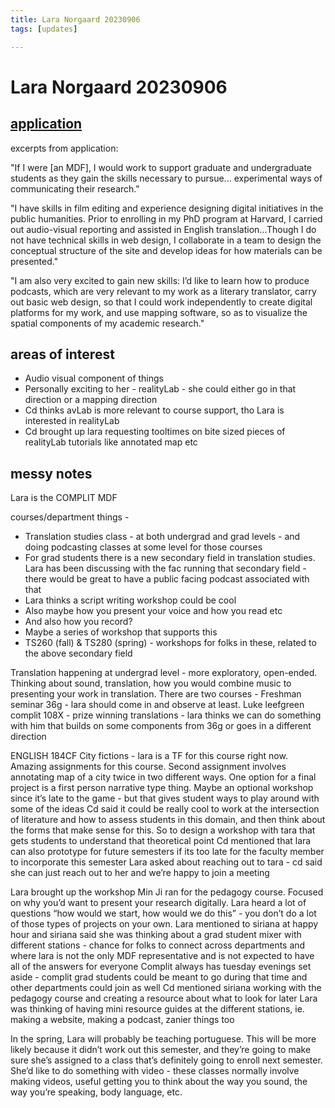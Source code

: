 ```yaml
---
title: Lara Norgaard 20230906
tags: [updates]

---
```


# Lara Norgaard 20230906

## [application](https://airtable.com/appER3UOwZSXxxqEA/tblxzbWopU0fJvUaD/viwLPNBOz8mqYyFPh/recjwPDghg86XKIuR?blocks=hide)

excerpts from application: 

"If I were [an MDF], I would work to support graduate and undergraduate students as they gain the skills necessary to pursue... experimental ways of communicating their research."

"I have skills in film editing and experience designing digital initiatives in the public humanities. Prior to enrolling in my PhD program at Harvard, I carried out audio-visual reporting and assisted in English translation...Though I do not have technical skills in web design, I collaborate in a team to design the conceptual structure of the site and develop ideas for how materials can be presented."

"I am also very excited to gain new skills: I’d like to learn how to produce podcasts, which are very relevant to my work as a literary translator, carry out basic web design, so that I could work independently to create digital platforms for my work, and use mapping software, so as to visualize the spatial components of my academic research."

## areas of interest
* Audio visual component of things
* Personally exciting to her - realityLab - she could either go in that direction or a mapping direction
* Cd thinks avLab is more relevant to course support, tho Lara is interested in realityLab
* Cd brought up lara requesting tooltimes on bite sized pieces of realityLab tutorials like annotated map etc


## messy notes

Lara is the COMPLIT MDF

courses/department things - 
* Translation studies class - at both undergrad and grad levels - and doing podcasting classes at some level for those courses
* For grad students there is a new secondary field in translation studies. Lara has been discussing with the fac running that secondary field - there would be great to have a public facing podcast associated with that
* Lara thinks a script writing workshop could be cool
* Also maybe how you present your voice and how you read etc
* And also how you record?
* Maybe a series of workshop that supports this
* TS260 (fall) & TS280 (spring) - workshops for folks in these, related to the above secondary field

Translation happening at undergrad level - more exploratory, open-ended. Thinking about sound, translation, how you would combine music to presenting your work in translation. There are two courses -
Freshman seminar 36g - lara should come in and observe at least. 
Luke leefgreen complit 108X - prize winning translations - lara thinks we can do something with him that builds on some components from 36g or goes in a different direction

ENGLISH 184CF City fictions - lara is a TF for this course right now. Amazing assignments for this course. Second assignment involves annotating map of a city twice in two different ways. One option for a final project is a first person narrative type thing. Maybe an optional workshop since it’s late to the game - but that gives student ways to play around with some of the ideas
Cd said it could be really cool to work at the intersection of literature and how to assess students in this domain, and then think about the forms that make sense for this. So to design a workshop with tara that gets students to understand that theoretical point
Cd mentioned that lara can also prototype for future semesters if its too late for the faculty member to incorporate this semester
Lara asked about reaching out to tara - cd said she can just reach out to her and we’re happy to join a meeting

Lara brought up the workshop Min Ji ran for the pedagogy course. Focused on why you’d want to present your research digitally. Lara heard a lot of questions “how would we start, how would we do this” - you don’t do a lot of those types of projects on your own. Lara mentioned to siriana at happy hour and siriana said she was thinking about a grad student mixer with different stations - chance for folks to connect across departments and where lara is not the only MDF representative and is not expected to have all of the answers for everyone
Complit always has tuesday evenings set aside - complit grad students could be meant to go during that time and other departments could join as well
Cd mentioned siriana working with the pedagogy course and creating a resource about what to look for later
Lara was thinking of having mini resource guides at the different stations, ie. making a website, making a podcast, zanier things too

In the spring, Lara will probably be teaching portuguese. This will be more likely because it didn’t work out this semester, and they’re going to make sure she’s assigned to a class that’s definitely going to enroll next semester. She’d like to do something with video - these classes normally involve making videos, useful getting you to think about the way you sound, the way you’re speaking, body language, etc. 

